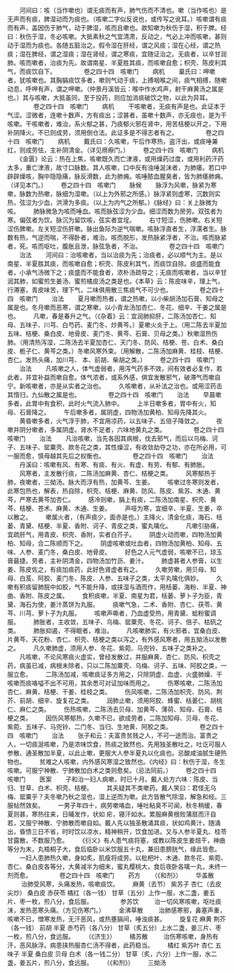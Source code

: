 <!-- { "loadSidebar": true } -->
　　河间曰：咳（当作嗽也）谓无痰而有声，肺气伤而不清也。嗽（当作咳也）是无声而有痰，脾湿动而为痰也。（咳嗽二字似反说也，或传写之讹耳。）咳嗽谓有痰而有声，盖因伤于肺气，动于脾湿，咳而且嗽也。故知嗽为秋伤于湿，积于脾。经曰：秋伤于湿，冬必咳嗽。大抵素秋之气宜清肃，反动之，气必上冲而咳嗽，甚则动于湿而为痰也。各随五脏治之。假令湿在肝经，谓之风痰；湿在心经，谓之热痰；湿在脾经，谓之湿痰；湿在肾经，谓之寒痰，宜随证治之。无痰者，以辛甘润肺。咳而嗽者，治痰为先。故谓南星、半夏胜其痰，而咳嗽自愈；枳壳、陈皮利其气，而痰饮自下。
　　
　　卷之四十四　咳嗽门
　　病机
　　巢氏曰：呷嗽者，犹咳嗽也。其胸膈痰饮多者，嗽则气动于痰，上搏咽喉之间，痰气相搏，随嗽动息，呼呷有声，谓之呷嗽。（仲景丹溪皆云：喉中作水鸡声，射干麻黄汤之属是也。）其与咳嗽，大抵虽同，至于投药，则应加消痰破饮之物，以此为异耳。
　　
　　卷之四十四　咳嗽门
　　病机
　　干咳嗽者，无痰有声是也。此证本于气涩。涩微者，连嗽十数声，方有痰出；涩甚者，虽嗽十数声，亦无痰也，是为干咳嗽。干咳嗽者，难治，系火郁之甚，乃痰郁火邪在肾中，用苦桔梗以开之，下用补阴降火。不已则成劳，须用倒仓法。此证多是不得志者有之。
　　
　　卷之四十四　咳嗽门
　　病机
　　戴氏曰：久咳嗽，午后作寒热，盗汗出，或痰唾兼红，则成劳怯，主补阴清金。（详见痨瘵门。）
　　卷之四十四　咳嗽门
　　病机
　　《金匮》论云：热在上焦，咳嗽既久而亡津液，或用燥药过度，或用利药汗药太多，重亡津液，故寸口脉数。其人咳嗽，口中反有浊唾涎沫者，为肺痿。若口中辟辟燥咳，胸中隐隐痛，脉反滑数，此为肺痈。咳唾脓血腥臭者，皆为肺痿肺痈。（详见本门。）
　　卷之四十四　咳嗽门
　　脉候
　　脉浮为风嗽，脉紧为寒嗽，脉数为热嗽，脉细为湿嗽。（以上为外邪之所感。）脉浮紧则虚寒，沉数则实热，弦涩为少血，洪滑为多痰。（以上为内气之所郁。）《脉经》曰：关上脉微为咳。
　　肺脉微急为咳而唾血。咳而脉弦涩为少血。细涩而数为房劳。双弦者为寒。偏弦者为饮。脉沉为留饮咳，弦实者宜埕。
　　右寸短涩，伤肺嗽。右关短涩伤脾嗽。左关短涩伤肝嗽。脉出鱼际为逆气喘嗽。咳脉浮直者生，浮濡者生。脉数有热，气逆而喘，不得卧者，难治。咳而脱形，发热脉紧浮者，不治。咳而脉紧者，死。咳而呕吐，腹胀且泄，脉弦急者，不治。
　　
　　卷之四十四　咳嗽门
　　治法
　　河间曰：治咳嗽者，当以治痰为先；治痰者，必以顺气为主。是以南星、半夏胜其痰，而咳嗽自愈；枳壳、陈皮利其气，而痰饮自除。痰盛而能食者，小承气汤微下之；痰盛而不能食者，浓朴汤疏导之；无痰而咳嗽者，当以辛甘润其肺，如蜜煎生姜汤、蜜煎橘皮汤之类是也。《本草》云：陈皮味辛，理上气，行滞塞，青皮味苦，理下气，二味俱用散三焦痰气不可少也。
　　
　　卷之四十四　咳嗽门
　　治法
　　夏月嗽而热者，谓之热嗽，以小柴胡汤加石膏、知母之属是也。冬月嗽而恶寒，谓之寒嗽，以小青龙汤加杏仁、冬花、细辛、干姜之属是也。
　　凡嗽，春是春升之气。（《杂着》云：宜润肺抑肝，二陈汤加杏仁、知母、五味子、川芎、白芍药、麦门冬、炒黄芩。）夏嗽火炎于上。（用二陈去半夏加五味、桔梗、桑白皮、地骨皮、麦门冬、黄芩、石膏、贝母之类。）秋嗽湿热伤肺。（用清热泻湿，二陈汤去半夏加杏仁、天门冬、防风、桔梗、苍、白术、桑白皮、栀子仁、黄芩之类。）冬嗽风寒外束。（用解散，二陈汤加麻黄、桂枝、桔梗、杏仁。发热头痛，加川芎、 本、前胡、柴胡之类。）
　　卷之四十四　咳嗽门
　　治法
　　凡咳嗽之人，体气虚弱者，用泻气药多不效，间有效者必复作，若此者，并宜补益而嗽自愈。体气浓者，或系外感，俱宜发散邪气，破滞气而嗽自宁。新咳嗽者，亦是从实者之治也。
　　久咳嗽者，从补法之治也。或用涩药击其惰归，九仙散之属是也。
　　
　　卷之四十四　咳嗽门
　　治法
　　早晨嗽多者，此胃中有食积，此时火气流入肺中。
　　上半日嗽多者，胃中有火，知母、石膏降之。
　　午后嗽多者，属阴虚，四物汤加黄柏、知母先降其火。
　　黄昏嗽多者，火气浮于肺，不宜用凉药，以五味子、五倍子降敛之。
　　夜嗽并阴分嗽者，多属阴虚。肾水不足者，六味地黄丸之类。
　　
　　卷之四十四　咳嗽门
　　治法
　　凡治咳嗽，当先各因其病根，伐去邪气，而后以乌梅、诃子、五味子、罂粟壳、款冬花之类，其性燥涩，有收敛劫夺之功，亦在所必用，可一服而愈，慎毋越其先后之权衡也。
　　
　　卷之四十四　咳嗽门
　　治法
　　丹溪曰：咳嗽有风、有寒、有痰、有火、有虚、有劳、有郁、有肺胀。
　　风寒者，主发散行痰，二陈汤加麻黄、杏仁、桔梗之类。
　　风寒郁热于肺，夜嗽者，三拗汤。脉大而浮有热，加黄芩、生姜。
　　咳嗽过冬寒则发者，此寒包热也，解表，热自除，枳壳、桔梗、麻黄、防风、陈皮、紫苏、木通、黄芩，严寒去黄芩加杏仁。
　　感冷则嗽，膈上有痰，二陈汤加南星、枳壳、黄芩、桔梗、苍术、麻黄、木通、生姜。
　　声哑为寒，宜细辛、半夏、生姜，卒以散之。
　　嗽属火者，（有声痰少，面赤是也。）主降火，清金化痰，海石、栝蒌、青黛、桔梗、半夏、香附、诃子、青皮之类，蜜丸噙化。
　　凡嗽引胁痛，宜疏肝气，用青皮、枳壳、香附，实者白芥子。
　　阴虚火动而嗽，四物汤加黄柏、知母，合二陈顺而下之。
　　阴虚咳嗽或吐血者，四物汤加黄柏、知母、五味、人参、麦门冬，桑白皮、地骨皮。
　　好色之人元气虚弱，咳嗽不已，琼玉膏最捷。劳者，主补阴清金，四物汤加竹沥、姜汁。
　　肺虚甚者人参膏，以生姜、陈皮佐之，有痰加痰药，此好色肾虚者有之。
　　久嗽劳嗽，用贝母、知母、白芨、阿胶、麦门冬、陈皮、人参、五味子之类，太平丸噙化俱妙。
　　久嗽有积痰留肺脘中如胶，气不能升降，或挟湿与酒而作，用栝蒌、海粉、半夏、神曲、香附、陈皮之属。
　　食积痰嗽，半夏、南星为君，栝蒌、萝卜子为臣，青黛、海石为使，姜汁蒸饼为丸服。
　　痰嗽气急，二术、香附、杏仁、茯苓、黄芩、川芎、萝卜子为丸服。
　　咳嗽声嘶者，乃血虚受热，用青黛、蛤粉蜜调服。
　　肺胀者，主收敛，五味子、乌梅、罂粟壳、冬花、诃子、倍子、枯矾之类。
　　肺胀抑遏，不得眠者，难治。
　　凡咳嗽肺实，有火邪者，宜桑白皮、片黄芩、天花粉、杏仁、枳壳、桔梗之类以泻之，有外感风寒者，用五拗汤以发散之。
　　凡久嗽肺虚，须用人参、冬花、紫菀、马兜铃、五味子之类补之。
　　凡咳嗽，不论风寒痰火虚实，曾经发散过，并服麻黄、杏仁、防风、枳壳之药，病虽已减，病根未除者，只以二陈加粟壳、乌梅、诃子、五味、阿胶之类，一服立愈。
　　二陈汤加减，咳嗽痰证多方用之，只除阴虚、血虚、火盛肺燥、干咳嗽而痰咯嗌不出不可用，其余悉可对证加味而用之。
　　伤寒咳嗽，二陈汤加杏仁、麻黄、桔梗、干姜、桂枝之类。
　　伤风咳嗽，二陈汤加枳壳、防风、荆芥、前胡、细辛、旋复花之类。
　　润肺止嗽，须用阿胶、蜂蜜、栝蒌仁、胡桃仁、麻仁之类。
　　伤热咳嗽，二陈汤去贝母、加黄芩、薄荷、知母、石膏、桔梗之类。
　　因伤风寒郁热，久嗽不已，欲成劳者，二陈加知母、贝母、冬花、紫菀、五味子、马兜铃、二门冬、当归、生地黄、阿胶之类。
　　
　　卷之四十四　咳嗽门
　　治法
　　张子和云：夫富贵贫贱之人，不可一途而治。富贵之人，一切痰涎咳嗽，乃是浓味饮食，热痰之致然也。先用独圣散吐之，吐讫可服人参散、通圣散加半夏，以此止嗽，更服大人参半夏丸以化痰也。忌酸咸油腻生硬热物也。
　　贫难之人咳嗽，内外感风寒湿之致然也。《内经》曰：秋伤于湿，冬生咳嗽。可服宁神散、宁肺散加白术之类则愈矣。（忌法同前。）
　　卷之四十四　咳嗽门
　　医案
　　子和治一妇人病嗽，时已十月。戴人处方六味：陈皮、当归、甘草、白术、枳壳、桔梗。
　　其夫疑其不类嗽药。戴人笑曰：君怪无乌梅、罂粟乎？夫冬嗽乃秋之湿也，湿上逆而为嗽。此方皆散气除湿，解急和经。三服帖然效矣。
　　一男子年四十，病劳嗽咯血，唾吐粘臭不可闻，秋冬稍缓，春夏则甚，寒热往来，日晡发作，状如 疟，寝汗如水。累服麻黄根败蒲扇而汗自若，又服宁神散、宁肺散而嗽自如。戴人先以独圣散涌其痰，状如鸡黄汁，随涌出，昏愦三日不省，时时饮以凉水，精神稍开，饮食加进。又与人参半夏丸、桂苓甘露散，不数服乃愈。
　　《衍义》有人患气痰将塞，或教以陈皮生姜焙干，神曲等分为末，丸梧桐子大，食后临卧以米饮服五十丸，兼旧患膀胱气，缘此皆愈。
　　一妇人患肺热久嗽，身如炙，肌瘦将成劳。以枇杷叶、木通、款冬花、紫菀、杏仁、桑白皮各等分，大黄减半为细末，蜜丸樱桃大，食后夜卧各噙一丸，未终一剂而愈。
　　
　　卷之四十四　咳嗽门
　　药方
　　（《和剂》）
　　华盖散
　　 治肺受风寒，头痛发热，咳嗽痰饮。
　　麻黄（去节） 紫苏子 杏仁（去皮尖炒） 桑白皮 赤茯苓 橘红（各一钱） 甘草（五分）上作一服，水二盏，姜五片、枣一枚，煎八分，食后服。
　　
　　参苏饮
　　 治一切风寒咳嗽，呕吐痰沫，发热恶寒头痛。（方见伤寒门。）
　　金沸草散
　　 治肺感寒邪，鼻塞声重，咳嗽不已，憎寒发热，无汗恶风，或热壅膈间，唾浊痰甚。
　　旋复花 麻黄 荆芥（各一钱） 前胡 半夏 赤芍药（各八分） 甘草（炙五分）上水二盏，姜三片、枣一枚，煎八分，食远服。
　　（《济生》）
　　橘苏散
　　 治伤寒咳嗽，身热有汗，恶风脉浮。病患挟热服杏仁汤不得者，此药稳当。
　　橘红 紫苏叶 杏仁 五味子 半夏 桑白皮 贝母 白术（各一钱二分） 甘草（炙，六分）上作一服，水二盏，姜五片，煎八分，食远服。
　　（《和剂》）
　　三拗汤
